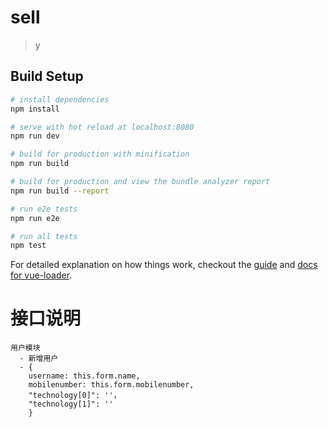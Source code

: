 # sell

> y

## Build Setup

``` bash
# install dependencies
npm install

# serve with hot reload at localhost:8080
npm run dev

# build for production with minification
npm run build

# build for production and view the bundle analyzer report
npm run build --report

# run e2e tests
npm run e2e

# run all tests
npm test
```

For detailed explanation on how things work, checkout the [guide](http://vuejs-templates.github.io/webpack/) and [docs for vue-loader](http://vuejs.github.io/vue-loader).


# 接口说明 #
    用户模块 
      - 新增用户
      - {
        username: this.form.name,
        mobilenumber: this.form.mobilenumber,
        "technology[0]": ''，
        "technology[1]": ''
        }
    
  

